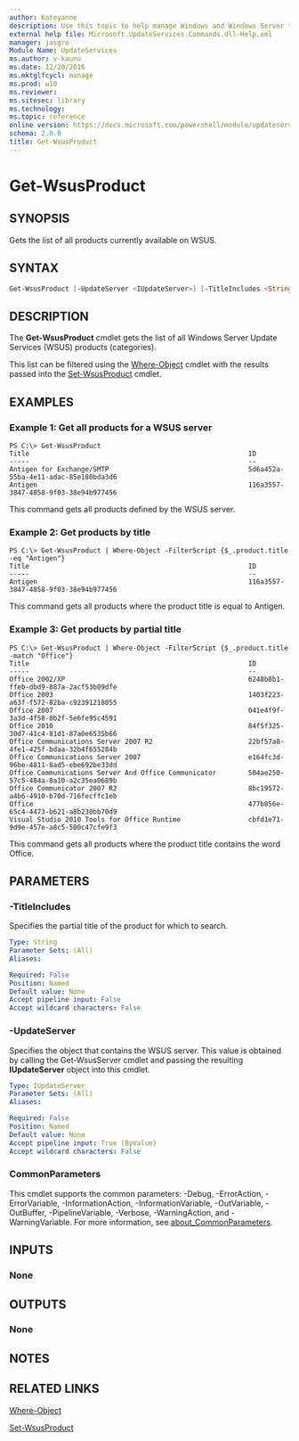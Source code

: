 ```yaml
---
author: Kateyanne
description: Use this topic to help manage Windows and Windows Server technologies with Windows PowerShell.
external help file: Microsoft.UpdateServices.Commands.dll-Help.xml
manager: jasgro
Module Name: UpdateServices
ms.author: v-kaunu
ms.date: 12/20/2016
ms.mktglfcycl: manage
ms.prod: w10
ms.reviewer: 
ms.sitesec: library
ms.technology: 
ms.topic: reference
online version: https://docs.microsoft.com/powershell/module/updateservices/get-wsusproduct?view=windowsserver2016-ps&wt.mc_id=ps-gethelp
schema: 2.0.0
title: Get-WsusProduct
---
```


# Get-WsusProduct

## SYNOPSIS

Gets the list of all products currently available on WSUS.

## SYNTAX

```powershell
Get-WsusProduct [-UpdateServer <IUpdateServer>] [-TitleIncludes <String>] [<CommonParameters>]
```

## DESCRIPTION

The **Get-WsusProduct** cmdlet gets the list of all Windows Server Update Services (WSUS) products (categories).

This list can be filtered using the [Where-Object](https://go.microsoft.com/fwlink/?LinkID=113423) cmdlet with the results passed into the [Set-WsusProduct](./Set-WsusProduct.md) cmdlet.

## EXAMPLES

### Example 1: Get all products for a WSUS server

```text
PS C:\> Get-WsusProduct
Title                                                       ID
-----                                                       --
Antigen for Exchange/SMTP                                   5d6a452a-55ba-4e11-adac-85e180bda3d6
Antigen                                                     116a3557-3847-4858-9f03-38e94b977456
```

This command gets all products defined by the WSUS server.

### Example 2: Get products by title

```text
PS C:\> Get-WsusProduct | Where-Object -FilterScript {$_.product.title -eq "Antigen"}
Title                                                       ID
-----                                                       --
Antigen                                                     116a3557-3847-4858-9f03-38e94b977456
```

This command gets all products where the product title is equal to Antigen.

### Example 3: Get products by partial title

```text
PS C:\> Get-WsusProduct | Where-Object -FilterScript {$_.product.title -match "Office"}
Title                                                       ID
-----                                                       --
Office 2002/XP                                              6248b8b1-ffeb-dbd9-887a-2acf53b09dfe
Office 2003                                                 1403f223-a63f-f572-82ba-c92391218055
Office 2007                                                 041e4f9f-3a3d-4f58-8b2f-5e6fe95c4591
Office 2010                                                 84f5f325-30d7-41c4-81d1-87a0e6535b66
Office Communications Server 2007 R2                        22bf57a8-4fe1-425f-bdaa-32b4f655284b
Office Communications Server 2007                           e164fc3d-96be-4811-8ad5-ebe692be33dd
Office Communications Server And Office Communicator        504ae250-57c5-484a-8a10-a2c35ea0689b
Office Communicator 2007 R2                                 8bc19572-a4b6-4910-b70d-716fecffc1eb
Office                                                      477b856e-65c4-4473-b621-a8b230bb70d9
Visual Studio 2010 Tools for Office Runtime                 cbfd1e71-9d9e-457e-a8c5-500c47cfe9f3
```

This command gets all products where the product title contains the word Office.

## PARAMETERS

### -TitleIncludes

Specifies the partial title of the product for which to search.

```yaml
Type: String
Parameter Sets: (All)
Aliases:

Required: False
Position: Named
Default value: None
Accept pipeline input: False
Accept wildcard characters: False
```

### -UpdateServer

Specifies the object that contains the WSUS server. This value is obtained by calling the Get-WsusServer cmdlet and passing the resulting **IUpdateServer** object into this cmdlet.

```yaml
Type: IUpdateServer
Parameter Sets: (All)
Aliases:

Required: False
Position: Named
Default value: None
Accept pipeline input: True (ByValue)
Accept wildcard characters: False
```

### CommonParameters

This cmdlet supports the common parameters: -Debug, -ErrorAction, -ErrorVariable, -InformationAction, -InformationVariable, -OutVariable, -OutBuffer, -PipelineVariable, -Verbose, -WarningAction, and -WarningVariable. For more information, see [about_CommonParameters](https://go.microsoft.com/fwlink/?LinkID=113216).

## INPUTS

### None

## OUTPUTS

### None

## NOTES

## RELATED LINKS

[Where-Object](https://go.microsoft.com/fwlink/?LinkID=113423)

[Set-WsusProduct](./Set-WsusProduct.md)
